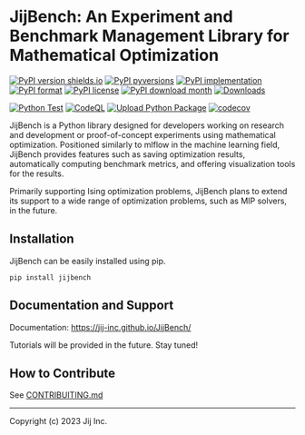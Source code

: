 
# JijBench: An Experiment and Benchmark Management Library for Mathematical Optimization

[![PyPI version shields.io](https://img.shields.io/pypi/v/jijbench.svg)](https://pypi.python.org/pypi/jijbench/)
[![PyPI pyversions](https://img.shields.io/pypi/pyversions/jijbench.svg)](https://pypi.python.org/pypi/jijbench/)
[![PyPI implementation](https://img.shields.io/pypi/implementation/jijbench.svg)](https://pypi.python.org/pypi/jijbench/)
[![PyPI format](https://img.shields.io/pypi/format/jijbench.svg)](https://pypi.python.org/pypi/jijbench/)
[![PyPI license](https://img.shields.io/pypi/l/jijbench.svg)](https://pypi.python.org/pypi/jijbench/)
[![PyPI download month](https://img.shields.io/pypi/dm/jijbench.svg)](https://pypi.python.org/pypi/jijbench/)
[![Downloads](https://pepy.tech/badge/jijbench)](https://pepy.tech/project/jijbench)

[![Python Test](https://github.com/Jij-Inc/JijBench/actions/workflows/python-test.yml/badge.svg)](https://github.com/Jij-Inc/JijBench/actions/workflows/python-test.yml)
[![CodeQL](https://github.com/Jij-Inc/JijBench/actions/workflows/github-code-scanning/codeql/badge.svg)](https://github.com/Jij-Inc/JijBench/actions/workflows/github-code-scanning/codeql)
[![Upload Python Package](https://github.com/Jij-Inc/JijBench/actions/workflows/python-publish.yml/badge.svg)](https://github.com/Jij-Inc/JijBench/actions/workflows/python-publish.yml)
[![codecov](https://codecov.io/gh/Jij-Inc/JijBench/branch/main/graph/badge.svg?token=pfEmtaSP8Z)](https://codecov.io/gh/Jij-Inc/JijBench)


JijBench is a Python library designed for developers working on research and development or proof-of-concept experiments using mathematical optimization. Positioned similarly to mlflow in the machine learning field, JijBench provides features such as saving optimization results, automatically computing benchmark metrics, and offering visualization tools for the results.

Primarily supporting Ising optimization problems, JijBench plans to extend its support to a wide range of optimization problems, such as MIP solvers, in the future.

## Installation
JijBench can be easily installed using pip.

``` shell
pip install jijbench
```

## Documentation and Support

Documentation: https://jij-inc.github.io/JijBench/

Tutorials will be provided in the future. Stay tuned!


## How to Contribute

See [CONTRIBUITING.md](https://github.com/Jij-Inc/JijBench/blob/main/CONTRIBUTING.md) 

---

Copyright (c) 2023 Jij Inc.

